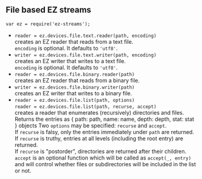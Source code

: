 ## File based EZ streams

`var ez = require('ez-streams');`

* `reader = ez.devices.file.text.reader(path, encoding)`  
  creates an EZ reader that reads from a text file.    
  `encoding` is optional. It defaults to `'utf8'`.  
* `writer = ez.devices.file.text.writer(path, encoding)`  
  creates an EZ writer that writes to a text file.    
  `encoding` is optional. It defaults to `'utf8'`.  
* `reader = ez.devices.file.binary.reader(path)`  
  creates an EZ reader that reads from a binary file.    
* `writer = ez.devices.file.binary.writer(path)`  
  creates an EZ writer that writes to a binary file.    
* `reader = ez.devices.file.list(path, options)`  
  `reader = ez.devices.file.list(path, recurse, accept)`  
  creates a reader that enumerates (recursively) directories and files.  
  Returns the entries as { path: path, name: name, depth: depth, stat: stat } objects
  Two `options` may be specified: `recurse` and `accept`.  
  If `recurse` is falsy, only the entries immediately under `path` are returned.  
  If `recurse` is truthy, entries at all levels (including the root entry) are returned.  
  If `recurse` is "postorder", directories are returned after their children.  
  `accept` is an optional function which will be called as `accept(_, entry)` and 
  will control whether files or subdirectories will be included in the list or not.  
